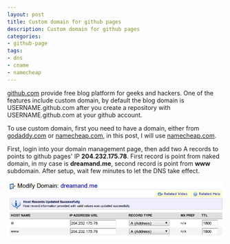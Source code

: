 ```yaml
---
layout: post
title: Custom domain for github pages
description: Custom domain for github pages 
categories:
- github-page
tags:
- dns
- cname
- namecheap
---
```

<p><a href="http://github.com">github.com</a> provide free blog platform for geeks and hackers. One of the features include custom domain, by default the blog domain is USERNAME.github.com after you create a repository with USERNAME.github.com at your github account.</p>
<p>To use custom domain, first you need to have a domain, either from <a href="http://godaddy.com">godaddy.com</a> or <a href="http://namecheap.com">namecheap.com</a>, in this post, I will use <a href="http://namecheap.com">namecheap.com</a>.</p>

<p>First, login into your domain management page, then add two A records to points to github pages' IP <strong>204.232.175.78</strong>. First record is point from naked domain, in my case is <strong>dreamand.me</strong>, second record is point from <strong>www</strong> subdomain. After setup, wait few minutes to let the DNS take effect.</p>

<img src="/img/posts/github-pages-custom-domain-with-namecheap.png" alt="github pages custom domain with namecheap.com" title="github pages custom domain with namecheap.com" class="thumbnail" />
